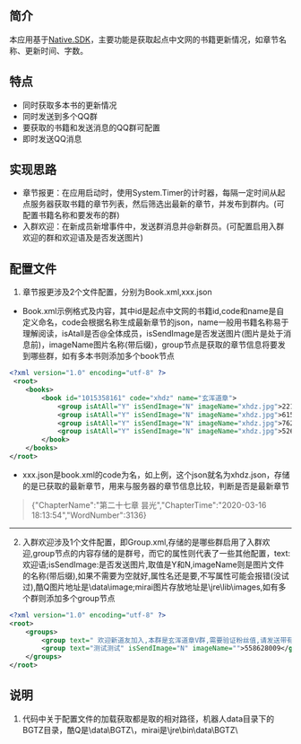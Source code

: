 ## 简介

本应用基于[Native.SDK](https://github.com/Jie2GG/Native.Framework)，主要功能是获取起点中文网的书籍更新情况，如章节名称、更新时间、字数。

## 特点

* 同时获取多本书的更新情况
* 同时发送到多个QQ群
* 要获取的书籍和发送消息的QQ群可配置
* 即时发送QQ消息

## 实现思路
* 章节报更：在应用启动时，使用System.Timer的计时器，每隔一定时间从起点服务器获取书籍的章节列表，然后筛选出最新的章节，并发布到群内。(可配置书籍名称和要发布的群)
* 入群欢迎：在新成员新增事件中，发送群消息并@新群员。(可配置启用入群欢迎的群和欢迎语及是否发送图片)

## 配置文件

1. 章节报更涉及2个文件配置，分别为Book.xml,xxx.json
* Book.xml示例格式及内容，其中id是起点中文网的书籍id,code和name是自定义命名，code会根据名称生成最新章节的json，name一般用书籍名称易于理解阅读，isAtall是否@全体成员，isSendImage是否发送图片(图片是处于消息前)，imageName图片名称(带后缀)，group节点是获取的章节信息将要发到哪些群，如有多本书则添加多个book节点
```xml
<?xml version="1.0" encoding="utf-8" ?>
 <root>
    <books>
		<book id="1015358161" code="xhdz" name="玄浑道章">
			<group isAtAll="Y" isSendImage="N" imageName="xhdz.jpg">221827649</group>
			<group isAtAll="Y" isSendImage="N" imageName="xhdz.jpg">615387042</group>
			<group isAtAll="Y" isSendImage="N" imageName="xhdz.jpg">762873632</group>
			<group isAtAll="Y" isSendImage="N" imageName="xhdz.jpg">526275426</group>
		</book>		
	</books>
</root>
```

* xxx.json是book.xml的code为名，如上例，这个json就名为xhdz.json，存储的是已获取的最新章节，用来与服务器的章节信息比较，判断是否是最新章节
> {"ChapterName":"第二十七章 昙光","ChapterTime":"2020-03-16 18:13:54","WordNumber":3136}
---
2. 入群欢迎涉及1个文件配置，即Group.xml,存储的是哪些群启用了入群欢迎,group节点的内容存储的是群号，而它的属性则代表了一些其他配置，text:欢迎语;isSendImage:是否发送图片,取值是Y和N,imageName则是图片文件的名称(带后缀),如果不需要为空就好,属性名还是要,不写属性可能会报错(没试过),酷Q图片地址是\data\image;mirai图片存放地址是\jre\lib\images,如有多个群则添加多个group节点
```xml 
<?xml version="1.0" encoding="utf-8" ?>
<root>
    <groups>
		<group text=" 欢迎新道友加入,本群是玄浑道章V群,需要验证粉丝值,请发送带有ID的粉丝值截图在群里,谢谢！ 如何查看带有ID的粉丝值截图如下：" isSendImage="Y" imageName="fensizhi.png">615387042</group>
		<group text="测试测试" isSendImage="N" imageName="">558628009</group>
	</groups>
</root>
```

## 说明
1. 代码中关于配置文件的加载获取都是取的相对路径，机器人data目录下的BGTZ目录，酷Q是\data\BGTZ\，mirai是\jre\bin\data\BGTZ\

